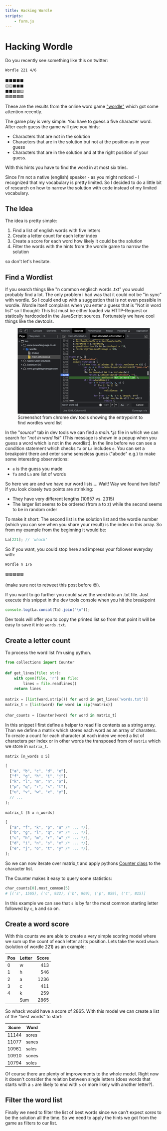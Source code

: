 ```yaml
---
title: Hacking Wordle
scripts:
    - form.js
---
```


# Hacking Wordle

Do you recently see something like this on twitter:

```txt
Wordle 221 4/6

⬛⬛⬛⬛⬛
🟨🟨⬛⬛⬛
⬛⬛🟩🟩🟨
🟩🟩🟩🟩🟩
```

These are the results from the online word game
["wordle"](https://www.powerlanguage.co.uk/wordle/) which got some attention
recently.

The game play is very simple: You have to guess a five character word. After
each guess the game will give you hints:

- Characters that are not in the solution
- Characters that are in the solution but not at the position as in your guess
- Characters that are in the solution and at the right position of your guess.

With this hints you have to find the word in at most six tries.

Since I'm not a native (english) speaker - as you might noticed - I recognized
that my vocabulary is pretty limited. So I decided to
do a little bit of research on how to narrow the solution with code instead of
my limited vocabulary.

## The Idea

The idea is pretty simple:

1. Find a list of english words with five letters
2. Create a letter count for each letter index
3. Create a score for each word how likely it could be the solution
4. Filter the words with the hints from the wordle game to narrow the solution

so don't let's hesitate.

## Find a Wordlist

If you search things like "n common englisch words .txt" you would probably find
a lot. The only problem i had was that it could not be "in sync" with wordle.
So I could end up with a suggestion that is not even possible in wordle. Wordle
itself complains when you enter a guess that is "Not in word list" so I thought:
This list must be either loaded via HTTP-Request or statically hardcoded in the
JavaScript sources. Fortunately we have cool things like the devtools.

<figure>
    <img src="word-list-screenshot.png" alt="Screenshot from chromedev tools
    showing the entrypoint to find wordles word list" />
    <figcaption>Screenshot from chrome dev tools showing the entrypoint to find
    wordles word list</figcaption>
</figure>

In the "_source_" tab in dev tools we can find a _main.\*.js_ file in which we
can search for "_not in word list_" (This message is shown in a popup when you
guess a word which is not in the wordlist). In the line before we can see a
condition statement which checks `Ta` or `La` includes `e`. You can set a
breakpoint there and enter some senseless guess ("abcde" e.g.) to make some
interesting observations:

- `e` is the guess you made
- `Ta` and `La` are list of words

So here we are and we have our word lists.... Wait! Way we found two lists? If
you look closely two points are strinking:

- They have very different lengths (10657 vs. 2315)
- The larger list seems to be ordered (from a to z) while the second seems to
  be in random order

To make it short: The second list is the solution list and the wordle number
(which you can see when you share your result) is the index in this array. So
from my example from the beginning it would be:

```js
La[221]; // 'whack'
```

So if you want, you could stop here and impress your follower everyday with:

```
Wordle n 1/6

🟩🟩🟩🟩🟩
```

(make sure not to retweet this post before 😉).

If you want to go further you could save the word into an .txt file. Just
execute this snippet in the dev tools console when you hit the breakpoint

```js
console.log(La.concat(Ta).join("\n"));
```

Dev tools will offer you to copy the printed list so from that point it will be
easy to save it into `words.txt`.

## Create a letter count

To process the word list I'm using python.

```python
from collections import Counter

def get_lines(file: str):
    with open(file, 'r') as file:
        lines = file.readlines()
    return lines

matrix = [list(word.strip()) for word in get_lines('words.txt')]
matrix_t = [list(word) for word in zip(*matrix)]

char_counts = [Counter(word) for word in matrix_t]
```

In this snippet I first define a helper to read file contents as a string array.
Than we define a matrix which stores each word as an array of charaters. To
create a count for each character at each index we need a list of characters
per index or in other words the transposed from of `matrix` which we store
in `matrix_t`.

`matrix [n_words x 5]`

```js
[
  ["a", "b", "c", "d", "e"],
  ["f", "g", "h", "i", "j"],
  ["k", "l", "m", "n", "o"],
  ["p", "q", "r", "s", "t"],
  ["u", "v", "w", "x", "y"],
  // ...
];
```

`matrix_t [5 x n_words]`

```js
[
  ["a", "f", "k", "p", "u" /* ... */],
  ["b", "g", "l", "q", "v" /* ... */],
  ["c", "h", "m", "r", "w" /* ... */],
  ["d", "i", "n", "s", "x" /* ... */],
  ["e", "j", "o", "t", "y" /* ... */],
];
```

So we can now iterate over matrix_t and apply pythons [Counter class](https://docs.python.org/3/library/collections.html#collections.Counter)
to the character list.

The Counter makes it easy to query some statistics:

```python
char_counts[0].most_common(5)
# [('s', 1565), ('c', 922), ('b', 909), ('p', 859), ('t', 815)]
```

In this example we can see that `s` is by far the most common starting letter
followed by `c`, `b` and so on.

## Create a word score

With this counts we are able to create a very simple scoring model where we sum
up the count of each letter at its position.
Lets take the word `whack` (solution of wordle 221) as an example:

| Pos | Letter | Score |
| --- | ------ | ----: |
| 0   | w      |   413 |
| 1   | h      |   546 |
| 2   | a      |  1236 |
| 3   | c      |   411 |
| 4   | k      |   259 |
|     | Sum    |  2865 |

So whack would have a score of 2865. With this model we can create a list
of the "best words" to start:

| Score | Word  |
| ----- | ----- |
| 11144 | sores |
| 11077 | sanes |
| 10961 | sales |
| 10910 | sones |
| 10794 | soles |
 
Of course there are plenty of improvements to the whole model.
Right now it doesn't consider the relation between single letters
(does words that starts with a `s` are likely to end with `s` or
more likely with another letter?).
 
## Filter the word list
 
Finally we need to filter the list of best words since we can't expect
_sores_ to be the solution all the time. So we need to apply the hints we
got from the game as filters to our list.

<div id="suggestion-form"></form>